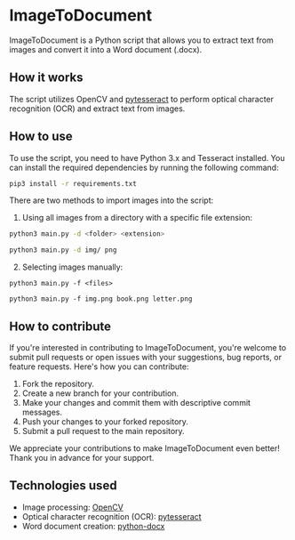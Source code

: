 # ImageToDocument

ImageToDocument is a Python script that allows you to extract text from images and convert it into a Word document (.docx).

## How it works

The script utilizes OpenCV and [pytesseract](https://github.com/UB-Mannheim/tesseract/wiki) to perform optical character recognition (OCR) and extract text from images.

## How to use

To use the script, you need to have Python 3.x and Tesseract installed. You can install the required dependencies by running the following command:

```bash
pip3 install -r requirements.txt
```

There are two methods to import images into the script:

1. Using all images from a directory with a specific file extension:

```bash 
python3 main.py -d <folder> <extension>

python3 main.py -d img/ png
```

2. Selecting images manually:

```
python3 main.py -f <files>

python3 main.py -f img.png book.png letter.png
```

## How to contribute

If you're interested in contributing to ImageToDocument, you're welcome to submit pull requests or open issues with your suggestions, bug reports, or feature requests. Here's how you can contribute:

1. Fork the repository.
2. Create a new branch for your contribution.
3. Make your changes and commit them with descriptive commit messages.
4. Push your changes to your forked repository.
5. Submit a pull request to the main repository.

We appreciate your contributions to make ImageToDocument even better! Thank you in advance for your support.

## Technologies used

- Image processing: [OpenCV](https://pypi.org/project/opencv-python/)
- Optical character recognition (OCR): [pytesseract](https://github.com/UB-Mannheim/tesseract/wiki)
- Word document creation: [python-docx](https://pypi.org/project/python-docx/)
